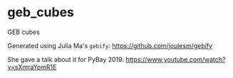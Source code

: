 # geb_cubes
GEB cubes

Generated using Julia Ma's `gebify`: https://github.com/joulesm/gebify

She gave a talk about it for PyBay 2019: https://www.youtube.com/watch?v=sXmraYomR1E
